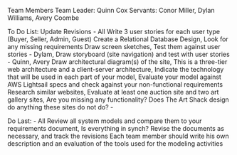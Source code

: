 Team Members
  Team Leader: Quinn Cox
  Servants: Conor Miller, Dylan Williams, Avery Coombe


To Do List:
  Update Revisions - All
  Write 3 user stories for each user type (Buyer, Seller, Admin, Guest)
  Create a Relational Database Design, Look for any missing requirements
  Draw screen sketches, Test them against user stories - Dylam, 
  Draw storyboard (site navigation) and test with user stories - Quinn, Avery
  Draw architectural diagram(s) of the site, This is a three-tier web architecture and a client-server architecture, Indicate the technology that will be used in each part of your model, Evaluate your model against AWS Lightsail specs and check against your non-functional requirements
  Research similar websites, Evaluate at least one auction site and two art gallery sites, Are you missing any functionality? Does The Art Shack design do anything these sites do not do? - 

Do Last: - All
  Review all system models and compare them to your requirements document, Is everything in synch? Revise the documents as necessary, and track the revisions
  Each team member should write his own description and an evaluation of the tools used for the modeling activities

